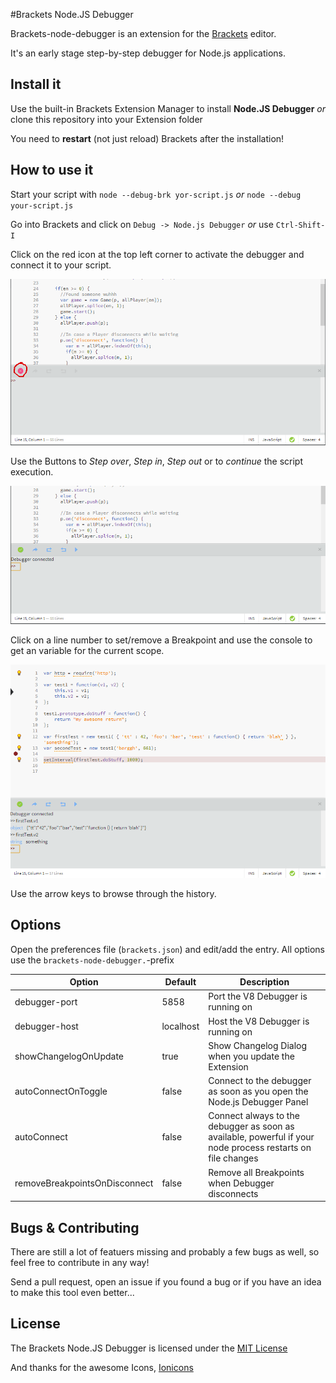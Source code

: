 #Brackets Node.JS Debugger

Brackets-node-debugger is an extension for the [Brackets](http://brackets.io) editor.

It's an early stage step-by-step debugger for Node.js applications.

Install it
------

Use the built-in Brackets Extension Manager to install __Node.JS Debugger__
_or_ clone this repository into your Extension folder

You need to __restart__ (not just reload) Brackets after the installation!

How to use it
-------

Start your script with `node --debug-brk yor-script.js` _or_ `node --debug your-script.js`

Go into Brackets and click on `Debug -> Node.js Debugger` _or_ use `Ctrl-Shift-I`

Click on the red icon at the top left corner to activate the debugger and connect it to your script.

![alt ](https://github.com/TheBenji/brackets-node-debugger/raw/master/screenshots/disconnect.png "Click on the icon to connect the Debugger")

Use the Buttons to _Step over_, _Step in_, _Step out_ or to _continue_ the script execution.

![alt ](https://github.com/TheBenji/brackets-node-debugger/raw/master/screenshots/connected.png "Control the debugger")

Click on a line number to set/remove a Breakpoint and use the console to get an variable for the current scope.

![alt ](https://github.com/TheBenji/brackets-node-debugger/raw/master/screenshots/breakpoint.png "Breakpoint and the console")

Use the arrow keys to browse through the history.

Options
---------

Open the preferences file (`brackets.json`) and edit/add the entry.
All options use the `brackets-node-debugger.`-prefix

|Option                     |Default     | Description                           |
|---------------------------|------------|---------------------------------------|
|debugger-port              |5858        |Port the V8 Debugger is running on     |
|debugger-host              |localhost   |Host the V8 Debugger is running on     |
|showChangelogOnUpdate      |true        |Show Changelog Dialog when you update the Extension|
|autoConnectOnToggle|false|Connect to the debugger as soon as you open the Node.js Debugger Panel|
|autoConnect|false|Connect always to the debugger as soon as available, powerful if your node process restarts on file changes|
|removeBreakpointsOnDisconnect|false|Remove all Breakpoints when Debugger disconnects|

Bugs & Contributing
-----------

There are still a lot of featuers missing and probably a few bugs as well, so feel free to contribute in any way!

Send a pull request, open an issue if you found a bug or if you have an idea to make this tool even better...

License
-----

The Brackets Node.JS Debugger is licensed under the [MIT License](https://github.com/TheBenji/brackets-node-debugger/blob/master/LICENSE)

And thanks for the awesome Icons, [Ionicons](https://github.com/driftyco/ionicons)


